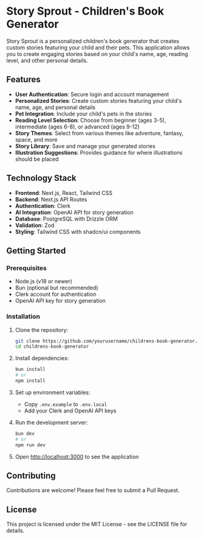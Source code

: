# Story Sprout - Children's Book Generator

Story Sprout is a personalized children's book generator that creates custom stories featuring your child and their pets. This application allows you to create engaging stories based on your child's name, age, reading level, and other personal details.

## Features

- **User Authentication**: Secure login and account management
- **Personalized Stories**: Create custom stories featuring your child's name, age, and personal details
- **Pet Integration**: Include your child's pets in the stories
- **Reading Level Selection**: Choose from beginner (ages 3-5), intermediate (ages 6-8), or advanced (ages 9-12)
- **Story Themes**: Select from various themes like adventure, fantasy, space, and more
- **Story Library**: Save and manage your generated stories
- **Illustration Suggestions**: Provides guidance for where illustrations should be placed

## Technology Stack

- **Frontend**: Next.js, React, Tailwind CSS
- **Backend**: Next.js API Routes
- **Authentication**: Clerk
- **AI Integration**: OpenAI API for story generation
- **Database**: PostgreSQL with Drizzle ORM
- **Validation**: Zod
- **Styling**: Tailwind CSS with shadcn/ui components

## Getting Started

### Prerequisites

- Node.js (v18 or newer)
- Bun (optional but recommended)
- Clerk account for authentication
- OpenAI API key for story generation

### Installation

1. Clone the repository:
   ```bash
   git clone https://github.com/yourusername/childrens-book-generator.git
   cd childrens-book-generator
   ```

2. Install dependencies:
   ```bash
   bun install
   # or
   npm install
   ```

3. Set up environment variables:
   - Copy `.env.example` to `.env.local`
   - Add your Clerk and OpenAI API keys

4. Run the development server:
   ```bash
   bun dev
   # or
   npm run dev
   ```

5. Open [http://localhost:3000](http://localhost:3000) to see the application

## Contributing

Contributions are welcome! Please feel free to submit a Pull Request.

## License

This project is licensed under the MIT License - see the LICENSE file for details.